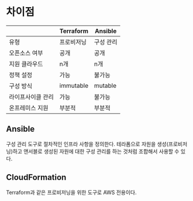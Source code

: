 # 차이점

||Terraform|Ansible|
|---|---|---|
|유형|프로비저닝|구성 관리|
|오픈소스 여부|공개|공개|
|지원 클라우드|n개|n개|
|정책 설정|가능|불가능|
|구성 방식|immutable|mutable|
|라이프사이클 관리|가능|불가능|
|온프레미스 지원|부분적|부분적|

## Ansible

구성 관리 도구로 절차적인 인프라 사항을 정의한다. 테라폼으로 자원을 생성(프로비저닝)하고 앤서블로 생성된 자원에 대한 구성 관리를 하는 것처럼 조합해서 사용할 수 있다.

## CloudFormation

Terraform과 같은 프로비저닝을 위한 도구로 AWS 전용이다.
